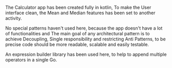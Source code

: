 The Calculator app has been created fully in kotlin, To make the User interface clean, the Mean and Median features
has been set to another activity.

No special patterns haven't used here, because the app doesn't have a lot of functionalities and The main goal of 
any architectural pattern is to achieve Decoupling, Single responsibility and restricting Anti Patterns, to be precise code should be more readable, scalable and easily testable.

An expression builder library has been used here, to help to append multiple operators in a single Go.


